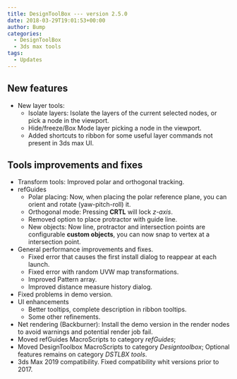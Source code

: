 ```yaml
---
title: DesignToolBox --- version 2.5.0
date: 2018-03-29T19:01:53+00:00
author: Bump
categories:
  - DesignToolBox
  - 3ds max tools
tags:
  - Updates
---
```

## New features

* New layer tools:
  * Isolate layers: Isolate the layers of the current selected nodes, or pick a node in the viewport.
  * Hide/freeze/Box Mode layer picking a node in the viewport.
  * Added shortcuts to ribbon for some useful layer commands not present in 3ds max UI.

## Tools improvements and fixes

* Transform tools: Improved polar and orthogonal tracking.
* refGuides
  * Polar placing: Now, when placing the polar reference plane, you can orient and rotate (yaw-pitch-roll) it.
  * Orthogonal mode: Pressing **CRTL** will lock *z-axis*.
  * Removed option to place protractor with guide line.
  * New objects: Now line, protractor and intersection points are configurable **custom objects**, you can now snap to vertex at a intersection point.
* General performance improvements and fixes.
  * Fixed error that causes the first install dialog to reappear at each launch.
  * Fixed error with random UVW map transformations.
  * Improved Pattern array.
  * Improved distance measure history dialog.
* Fixed problems in demo version.
* UI enhancements
  * Better tooltips, complete description in ribbon tooltips.
  * Some other refinements.
* Net rendering (Backburner): Install the demo version in the render nodes to avoid warnings and potential render job fail.
* Moved refGuides MacroScripts to category *refGuides*;
* Moved DesignToolbox MacroScripts to category *Designtoolbox*; Optional features remains on category *DSTLBX tools*.
* 3ds Max 2019 compatibility. Fixed compatibility whit versions prior to 2017.
